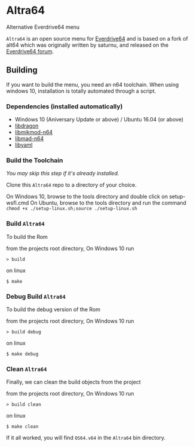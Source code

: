 # Altra64

Alternative Everdrive64 menu


`Altra64` is an open source menu for [Everdrive64](http://krikzz.com/) and is based on a fork of alt64 which was
originally written by saturnu, and released on the
[Everdrive64 forum](http://krikzz.com/forum/index.php?topic=816.0).

## Building

If you want to build the menu, you need an n64 toolchain. When using windows 10, installation is totally automated through a script.

### Dependencies (installed automatically)
* Windows 10 (Aniversary Update or above) / Ubuntu 16.04 (or above)
* [libdragon](https://github.com/DragonMinded/libdragon)
* [libmikmod-n64](https://github.com/parasyte/libmikmod-n64)
* [libmad-n64](https://github.com/parasyte/libmad-n64)
* [libyaml](http://pyyaml.org/wiki/LibYAML)

### Build the Toolchain

*You may skip this step if it's already installed.*

Clone this `Altra64` repo to a directory of your choice.

On Windows 10, browse to the tools directory and double click on setup-wsfl.cmd
On Ubuntu, browse to the tools directory and run the command ```chmod +x ./setup-linux.sh;source ./setup-linux.sh```


### Build `Altra64`

To build the Rom

from the projects root directory,
On Windows 10 run 
```
> build
```
on linux
```
$ make
```

### Debug Build `Altra64`
To build the debug version of the Rom

from the projects root directory,
On Windows 10 run 
```
> build debug
```
on linux
```
$ make debug
```

### Clean `Altra64`
Finally, we can clean the build objects from the project

from the projects root directory,
On Windows 10 run 
```
> build clean
```
on linux
```
$ make clean
```

If it all worked, you will find `OS64.v64` in the `Altra64` bin directory.
